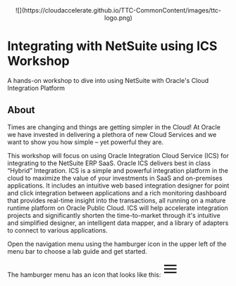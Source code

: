 <center> ![](https://cloudaccelerate.github.io/TTC-CommonContent/images/ttc-logo.png) </center> 

# Integrating with NetSuite using ICS Workshop
A hands-on workshop to dive into using NetSuite with Oracle's Cloud Integration Platform
## About
Times are changing and things are getting simpler in the Cloud! At Oracle we have invested in delivering a plethora of new Cloud Services and we want to show you how simple – yet powerful they are.

This workshop will focus on using Oracle Integration Cloud Service (ICS) for integrating to the NetSuite ERP SaaS.  Oracle ICS delivers best in class “Hybrid” Integration. ICS is a simple and powerful integration platform in the cloud to maximize the value of your investments in SaaS and on-premises applications. It includes an intuitive web based integration designer for point and click integration between applications and a rich monitoring dashboard that provides real-time insight into the transactions, all running on a mature runtime platform on Oracle Public Cloud. ICS will help accelerate integration projects and significantly shorten the time-to-market through it's intuitive and simplified designer, an intelligent data mapper, and a library of adapters to connect to various applications.


Open the navigation menu using the hamburger icon in the upper left of the menu bar to choose a lab guide and get started.

The hamburger menu has an icon that looks like this: <img src="images/menu.svg">